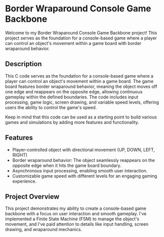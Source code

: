# Border Wraparound Console Game Backbone

Welcome to my Border Wraparound Console Game Backbone project! This project serves as the foundation for a console-based game where a player can control an object's movement within a game board with border wraparound behavior.

## Description
This C code serves as the foundation for a console-based game where a player can control an object's movement within a game board. The game board features border wraparound behavior, meaning the object moves off one edge and reappears on the opposite edge, allowing continuous gameplay within the defined boundaries. The code includes input processing, game logic, screen drawing, and variable speed levels, offering users the ability to control the game's speed.

Keep in mind that this code can be used as a starting point to build various games and simulations by adding more features and functionality.

## Features

- Player-controlled object with directional movement (UP, DOWN, LEFT, RIGHT)
- Border wraparound behavior: The object seamlessly reappears on the opposite edge when it hits the game board boundary.
- Asynchronous input processing, enabling smooth user interaction.
- Customizable game speed with different levels for an engaging gaming experience.

## Project Overview

This project demonstrates my ability to create a console-based game backbone with a focus on user interaction and smooth gameplay. I've implemented a Finite State Machine (FSM) to manage the object's movement, and I've paid attention to details like input handling, screen drawing, and wraparound mechanics.




